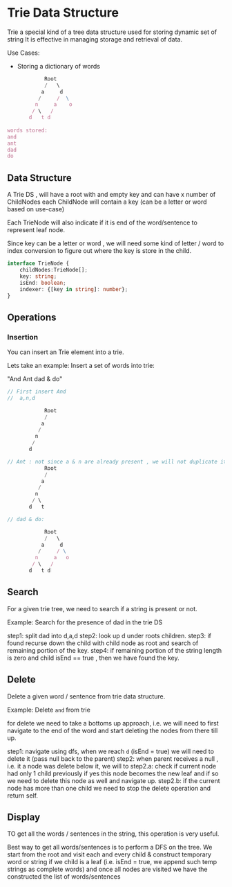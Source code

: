 # Trie Data Structure

Trie a special kind of a tree data structure used for storing dynamic set of string
It is effective in managing storage and retrieval of data.

Use Cases:

- Storing a dictionary of words

```javascript
            Root
            /   \
           a     d
          /     /  \ 
         n     a    o
        / \   / 
       d   t d
       
words stored:
and 
ant 
dad
do
```

## Data Structure

A Trie DS , will have a root with and empty key and can have x number of ChildNodes
each ChildNode will contain a key (can be a letter or word based on use-case)

Each TrieNode will also indicate if it is end of the word/sentence to represent leaf node.

Since key can be a letter or word , we will need some kind of letter / word to index conversion to figure out where the key is store in the child.

```typescript
interface TrieNode {
    childNodes:TrieNode[];
    key: string;
    isEnd: boolean;
    indexer: {[key in string]: number};
}
```

## Operations

### Insertion

You can insert an Trie element into a trie.

Lets take an example: Insert a set of words into trie:

"And Ant dad & do"

```javascript
// First insert And 
//  a,n,d

            Root
            /
           a
          /
         n
        /   
       d

// Ant : not since a & n are already present , we will not duplicate it instead naviagte down and only add t
            Root
            /
           a
          /
         n
        / \ 
       d   t

// dad & do:

            Root
            /   \
           a     d
          /     / \ 
         n     a   o
        / \   /
       d   t d 

```

## Search

For a given trie tree, we need to search if a string is present or not.

Example: Search for the presence of dad in the trie DS

step1: split dad into d,a,d
step2: look up d under roots children.
step3: if found recurse down the child with child node as root and search of remaining portion of the key.
step4: if remaining portion of the string length is zero and child isEnd == true , then we have found the key.

## Delete

 Delete a given word / sentence from trie data structure.

 Example: Delete `and` from trie

 for delete we need to take a bottoms up approach, i.e. we will need to first navigate
 to the end of the word and start deleting the nodes from there till up. 

 step1: navigate using dfs, when we reach `d` (isEnd = true) we will need to delete it (pass null back to the parent)
 step2: when parent receives a null , i.e. it a node was delete below it, we will to 
        step2.a: check if current node had only 1 child previously if yes this node becomes the new leaf and if so we need to delete this node as well and navigate up.
        step2.b: if the current node has more than one child we need to stop the delete operation and return self.


## Display

TO get all the words / sentences in the string, this operation is very useful. 

Best way to get all words/sentences is to perform a DFS on the tree.
We start from the root and visit each and every child & construct temporary word or string
if we child is a leaf (i.e. isEnd = true, we append such temp strings as complete words) and once all nodes are visited we have the constructed the list of words/sentences